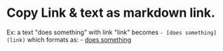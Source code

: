 # Copy Link & text as markdown link.
Ex: a text "does something" with link "link" becomes `- [does something](link)` which formats as: - [does something](link)

